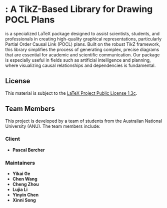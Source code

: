 # <aiplans>: A TikZ-Based Library for Drawing POCL Plans

<aiplans> is a specialized LaTeX package designed to assist scientists, students, and professionals in creating high-quality graphical representations, particularly Partial Order Causal Link (POCL) plans. Built on the robust TikZ framework, this library simplifies the process of generating complex, precise diagrams that are essential for academic and scientific communication. Our package is especially useful in fields such as artificial intelligence and planning, where visualizing causal relationships and dependencies is fundamental.

## License

This material is subject to the [LaTeX Project Public License 1.3c](https://ctan.org/license/lppl1.3).


## Team Members

This project is developed by a team of students from the Australian National University (ANU). The team members include:

### Client

- **Pascal Bercher**

### Maintainers

- **Yikai Ge**
- **Chen Wang**
- **Cheng Zhou**
- **Lujia Li**
- **Yinyin Chen**
- **Xinni Song**
